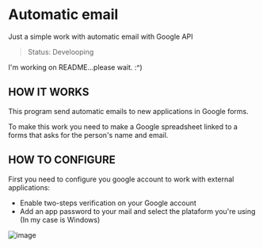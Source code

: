 # Automatic email

Just a simple work with automatic email with Google API

> Status: Develooping

I'm working on README...please wait. :^)

## HOW IT WORKS

This program send automatic emails to new applications in Google forms.

To make this work you need to make a Google spreadsheet linked to a forms that asks for the person's name and email.

## HOW TO CONFIGURE

First you need to configure you google account to work with external applications:

* Enable two-steps verification on your Google account
* Add an app password to your mail and select the plataform you're using (In my case is Windows)


![image](https://user-images.githubusercontent.com/86629562/185667744-449058c9-2ec5-41fc-9276-c11192e054f9.png)

